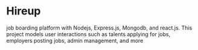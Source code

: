 # Hireup
job boarding platform  with Nodejs, Express.js, Mongodb, and react.js. This project models user interactions such as talents applying for jobs, employers posting jobs, admin management, and more
